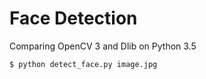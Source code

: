 # Face Detection

Comparing OpenCV 3 and Dlib on Python 3.5

```
$ python detect_face.py image.jpg
```
